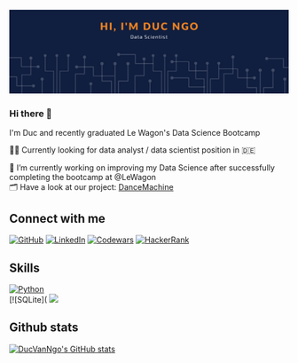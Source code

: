 [![ProfileBanner](banner.png)](https://github.com/ducvanngo)


### Hi there 👋

I'm Duc and recently graduated Le Wagon's Data Science Bootcamp

🕵🏻 Currently looking for data analyst / data scientist position in 🇩🇪

🌱 I’m currently working on improving my Data Science after successfully completing the bootcamp at @LeWagon <br>
🗂 Have a look at our project: [DanceMachine](https://github.com/worldlife92/dancemachine-by-871)

## Connect with me

[![GitHub](https://img.shields.io/badge/GitHub-100000?style=for-the-badge&logo=github&logoColor=white)](https://github.com/DucVanNgo) 
[![LinkedIn](https://img.shields.io/badge/LinkedIn-0077B5?style=for-the-badge&logo=linkedin&logoColor=white)](https://www.linkedin.com/in/ducvanngo/) 
[![Codewars](https://img.shields.io/badge/Codewars-B1361E?style=for-the-badge&logo=Codewars&logoColor=white)](https://www.codewars.com/users/DucNgo) 
[![HackerRank](https://img.shields.io/badge/-Hackerrank-2EC866?style=for-the-badge&logo=HackerRank&logoColor=white)](https://www.hackerrank.com/duc10)

## Skills

[![Python](https://skillicons.dev/icons?i=py)](https://www.python.org/) <br>
[![SQLite](
    <img src=",sqlite,tensorflow,html,heroku,git,gcp,docker,bash" />
  </a>
</p>

## Github stats

[![DucVanNgo's GitHub stats](https://github-readme-stats.vercel.app/api?username=ducvanngo&count_private=true&theme=merko&bg_color=101e3f&title_color=f78620&text_color=FFFFFF)](https://github.com/ducvanngo)
